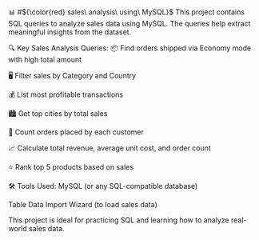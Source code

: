 
📊 #${\color{red} sales\ analysis\ using\ MySQL}$
This project contains SQL queries to analyze sales data using MySQL. The queries help extract meaningful insights from the dataset.

🔍 Key Sales Analysis Queries:
📦 Find orders shipped via Economy mode with high total amount

🖥️ Filter sales by Category and Country

💰 List most profitable transactions

🏙️ Get top cities by total sales

👥 Count orders placed by each customer

📈 Calculate total revenue, average unit cost, and order count

⭐ Rank top 5 products based on sales

🛠️ Tools Used:
MySQL (or any SQL-compatible database)

Table Data Import Wizard (to load sales data)

This project is ideal for practicing SQL and learning how to analyze real-world sales data.
